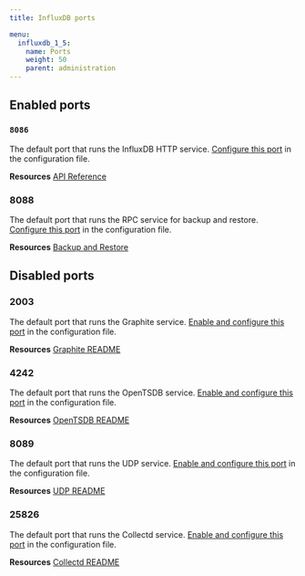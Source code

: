 ```yaml
---
title: InfluxDB ports

menu:
  influxdb_1_5:
    name: Ports
    weight: 50
    parent: administration
---
```


## Enabled ports

### `8086`
The default port that runs the InfluxDB HTTP service.
[Configure this port](/influxdb/v1.5/administration/config/#bind-address-8086)
in the configuration file.

**Resources** [API Reference](/influxdb/v1.5/tools/api/)

### 8088
The default port that runs the RPC service for backup and restore.
[Configure this port](/influxdb/v1.5/administration/config/#bind-address-127-0-0-1-8088)
in the configuration file.

**Resources** [Backup and Restore](/influxdb/v1.5/administration/backup_and_restore/)

## Disabled ports

### 2003

The default port that runs the Graphite service.
[Enable and configure this port](/influxdb/v1.5/administration/config/#bind-address-2003)
in the configuration file.

**Resources** [Graphite README](https://github.com/influxdata/influxdb/blob/master/services/graphite/README.md)

### 4242

The default port that runs the OpenTSDB service.
[Enable and configure this port](/influxdb/v1.5/administration/config/#bind-address-4242)
in the configuration file.

**Resources** [OpenTSDB README](https://github.com/influxdata/influxdb/blob/master/services/opentsdb/README.md)

### 8089

The default port that runs the UDP service.
[Enable and configure this port](/influxdb/v1.5/administration/config/#bind-address-8089)
in the configuration file.

**Resources** [UDP README](https://github.com/influxdata/influxdb/blob/master/services/udp/README.md)

### 25826

The default port that runs the Collectd service.
[Enable and configure this port](/influxdb/v1.5/administration/config/#bind-address-25826)
in the configuration file.

**Resources** [Collectd README](https://github.com/influxdata/influxdb/blob/master/services/collectd/README.md)
